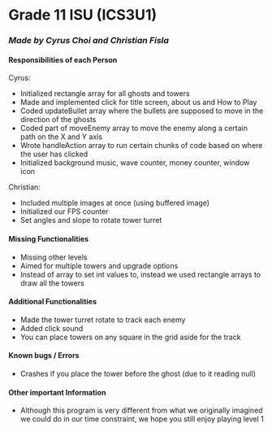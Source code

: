 # Grade 11 ISU (ICS3U1) 
### _**Made by Cyrus Choi and Christian Fisla**_

#### **Responsibilities of each Person**    

Cyrus: 
- Initialized rectangle array for all ghosts and towers
- Made and implemented click for title screen, about us and How to Play
- Coded updateBullet array where the bullets are supposed to move in the direction of the ghosts
- Coded part of moveEnemy array to move the enemy along a certain path on the X and Y axis
- Wrote handleAction array to run certain chunks of code based on where the user has clicked
- Initialized background music, wave counter, money counter, window icon

Christian: 
- Included multiple images at once (using buffered image)
- Initialized our FPS counter
- Set angles and slope to rotate tower turret

#### **Missing Functionalities**
- Missing other levels
- Aimed for multiple towers and upgrade options
- Instead of array to set int values to, instead we used rectangle arrays to draw all the towers

#### **Additional Functionalities**
- Made the tower turret rotate to track each enemy
- Added click sound
- You can place towers on any square in the grid aside for the track

#### **Known bugs / Errors**
- Crashes if you place the tower before the ghost (due to it reading null)

#### **Other important Information**
- Although this program is very different from what we originally imagined we could do in our time constraint, we hope you still enjoy playing level 1
